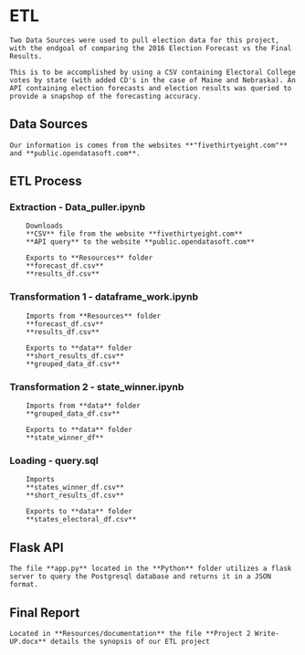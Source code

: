 # ETL 

    Two Data Sources were used to pull election data for this project, with the endgoal of comparing the 2016 Election Forecast vs the Final Results.

    This is to be accomplished by using a CSV containing Electoral College votes by state (with added CD's in the case of Maine and Nebraska). An API containing election forecasts and election results was queried to provide a snapshop of the forecasting accuracy.

    

## Data Sources

    Our information is comes from the websites **"fivethirtyeight.com"** and **public.opendatasoft.com**. 


## ETL Process
### Extraction  - **Data_puller.ipynb**
        
        Downloads 
        **CSV** file from the website **fivethirtyeight.com**
        **API query** to the website **public.opendatasoft.com**
        
        Exports to **Resources** folder
        **forecast_df.csv**
        **results_df.csv**


### Transformation 1 - **dataframe_work.ipynb**

        Imports from **Resources** folder
        **forecast_df.csv**
        **results_df.csv**

        Exports to **data** folder
        **short_results_df.csv**      
        **grouped_data_df.csv**

### Transformation 2 - **state_winner.ipynb**

        Imports from **data** folder
        **grouped_data_df.csv**

        Exports to **data** folder
        **state_winner_df**

### Loading - **query.sql**

        Imports
        **states_winner_df.csv**
        **short_results_df.csv**

        Exports to **data** folder
        **states_electoral_df.csv**
    


## Flask API
    The file **app.py** located in the **Python** folder utilizes a flask server to query the Postgresql database and returns it in a JSON format.

## Final Report

    Located in **Resources/documentation** the file **Project 2 Write-UP.docx** details the synopsis of our ETL project
    




